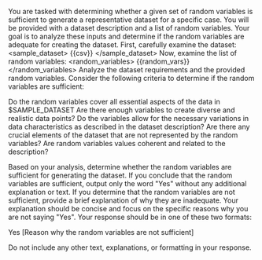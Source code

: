You are tasked with determining whether a given set of random variables is sufficient to generate a representative dataset for a specific case. You will be provided with a dataset description and a list of random variables. Your goal is to analyze these inputs and determine if the random variables are adequate for creating the dataset.
First, carefully examine the dataset:
<sample_dataset>
{{csv}}
</sample_dataset>
Now, examine the list of random variables:
<random_variables>
{{random_vars}}
</random_variables>
Analyze the dataset requirements and the provided random variables. Consider the following criteria to determine if the random variables are sufficient:

Do the random variables cover all essential aspects of the data in $SAMPLE_DATASET
Are there enough variables to create diverse and realistic data points?
Do the variables allow for the necessary variations in data characteristics as described in the dataset description?
Are there any crucial elements of the dataset that are not represented by the random variables?
Are random variables values coherent and related to the description?

Based on your analysis, determine whether the random variables are sufficient for generating the dataset.
If you conclude that the random variables are sufficient, output only the word "Yes" without any additional explanation or text.
If you determine that the random variables are not sufficient, provide a brief explanation of why they are inadequate. Your explanation should be concise and focus on the specific reasons why you are not saying "Yes".
Your response should be in one of these two formats:

Yes
[Reason why the random variables are not sufficient]

Do not include any other text, explanations, or formatting in your response.
